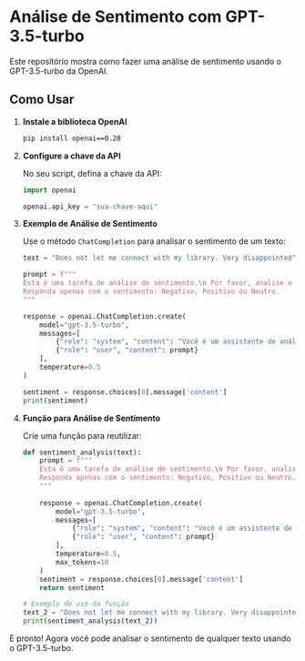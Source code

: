 # Análise de Sentimento com GPT-3.5-turbo

Este repositório mostra como fazer uma análise de sentimento usando o GPT-3.5-turbo da OpenAI.

## Como Usar

1. **Instale a biblioteca OpenAI**

   ```bash
   pip install openai==0.28
   ```

2. **Configure a chave da API**

   No seu script, defina a chave da API:

   ```python
   import openai

   openai.api_key = "sua-chave-aqui"
   ```

3. **Exemplo de Análise de Sentimento**

   Use o método `ChatCompletion` para analisar o sentimento de um texto:

   ```python
   text = "Does not let me connect with my library. Very disappointed"

   prompt = f"""
   Esta é uma tarefa de análise de sentimento.\n Por favor, analise o sentimento do seguinte texto:\n {text}\n Sentimento:
   Responda apenas com o sentimento: Negativo, Positivo ou Neutro.
   """

   response = openai.ChatCompletion.create(
       model="gpt-3.5-turbo",
       messages=[
           {"role": "system", "content": "Você é um assistente de análise de sentimento."},
           {"role": "user", "content": prompt}
       ],
       temperature=0.5
   )

   sentiment = response.choices[0].message['content']
   print(sentiment)
   ```

4. **Função para Análise de Sentimento**

   Crie uma função para reutilizar:

   ```python
   def sentiment_analysis(text):
       prompt = f"""
       Esta é uma tarefa de análise de sentimento.\n Por favor, analise o sentimento do seguinte texto:\n {text}\n Sentimento:
       Responda apenas com o sentimento: Negativo, Positivo ou Neutro.
       """
       
       response = openai.ChatCompletion.create(
           model="gpt-3.5-turbo",
           messages=[
               {"role": "system", "content": "Você é um assistente de análise de sentimento."},
               {"role": "user", "content": prompt}
           ],
           temperature=0.5,
           max_tokens=10
       )
       sentiment = response.choices[0].message['content']
       return sentiment

   # Exemplo de uso da função
   text_2 = "Does not let me connect with my library. Very disappointed"
   print(sentiment_analysis(text_2))
   ```

E pronto! Agora você pode analisar o sentimento de qualquer texto usando o GPT-3.5-turbo.
